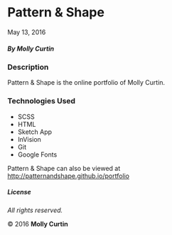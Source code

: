 # Pattern &amp; Shape

May 13, 2016

##### By Molly Curtin

### Description

Pattern &amp; Shape is the online portfolio of Molly Curtin.


### Technologies Used

* SCSS
* HTML
* Sketch App
* InVision
* Git
* Google Fonts

Pattern &amp; Shape can also be viewed at http://patternandshape.github.io/portfolio

##### License

*All rights reserved.*

&copy; 2016 **Molly Curtin**
